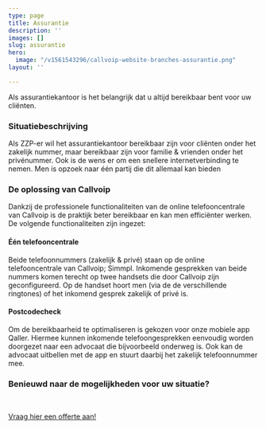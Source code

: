 ```yaml
---
type: page
title: Assurantie
description: ''
images: []
slug: assurantie
hero:
  image: "/v1561543296/callvoip-website-branches-assurantie.png"
layout: ''

---
```

Als assurantiekantoor is het belangrijk dat u altijd bereikbaar bent voor uw cliënten. 

### Situatiebeschrijving

Als ZZP-er wil het assurantiekantoor bereikbaar zijn voor cliënten onder het zakelijk nummer, maar bereikbaar zijn voor familie & vrienden onder het privénummer. Ook is de wens er om een snellere internetverbinding te nemen. Men is opzoek naar één partij die dit allemaal kan bieden

### De oplossing van Callvoip

Dankzij de professionele functionaliteiten van de online telefooncentrale van Callvoip is de praktijk beter bereikbaar en kan men efficiënter werken. De volgende functionaliteiten zijn ingezet:

#### Één telefooncentrale

Beide telefoonnummers (zakelijk & privé) staan op de online telefooncentrale van Callvoip; Simmpl. Inkomende gesprekken van beide nummers komen terecht op twee handsets die door Callvoip zijn geconfigureerd. Op de handset hoort men (via de de verschillende ringtones) of het inkomend gesprek zakelijk of privé is. 

#### Postcodecheck

Om de bereikbaarheid te optimaliseren is gekozen voor onze mobiele app Qaller. Hiermee kunnen inkomende telefoongesprekken eenvoudig worden doorgezet naar een advocaat die bijvoorbeeld onderweg is. Ook kan de advocaat uitbellen met de app en stuurt daarbij het zakelijk telefoonnummer mee.

### Benieuwd naar de mogelijkheden voor uw situatie?

<br>

<a href="/offerte/" class="button">Vraag hier een offerte aan!</a>